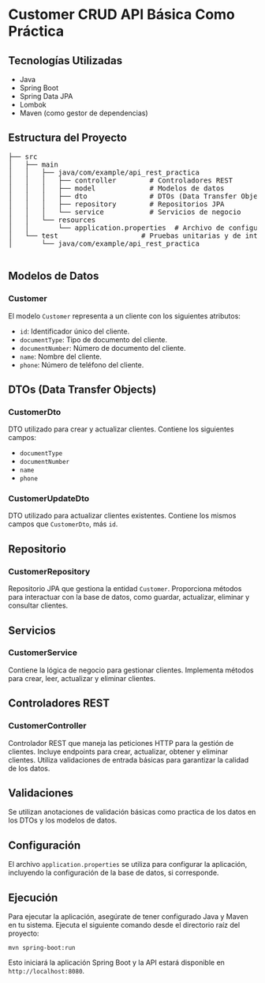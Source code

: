 <!DOCTYPE html>
<html lang="es">
<head>
  <meta charset="UTF-8">
  <meta name="viewport" content="width=device-width, initial-scale=1.0">

</head>
<body>
  <h1>Customer CRUD API Básica Como Práctica</h1>

  <h2>Tecnologías Utilizadas</h2>
  <ul>
    <li>Java</li>
    <li>Spring Boot</li>
    <li>Spring Data JPA</li>
    <li>Lombok</li>
    <li>Maven (como gestor de dependencias)</li>
  </ul>

  <h2>Estructura del Proyecto</h2>
  <pre>
├── src
│   ├── main
│   │   ├── java/com/example/api_rest_practica
│   │   │   ├── controller        # Controladores REST
│   │   │   ├── model             # Modelos de datos
│   │   │   ├── dto               # DTOs (Data Transfer Objects)
│   │   │   ├── repository        # Repositorios JPA
│   │   │   └── service           # Servicios de negocio
│   │   └── resources
│   │       └── application.properties  # Archivo de configuración
│   └── test                    # Pruebas unitarias y de integración
│       └── java/com/example/api_rest_practica
  </pre>

  <h2>Modelos de Datos</h2>
  <h3>Customer</h3>
  <p>El modelo <code>Customer</code> representa a un cliente con los siguientes atributos:</p>
  <ul>
    <li><code>id</code>: Identificador único del cliente.</li>
    <li><code>documentType</code>: Tipo de documento del cliente.</li>
    <li><code>documentNumber</code>: Número de documento del cliente.</li>
    <li><code>name</code>: Nombre del cliente.</li>
    <li><code>phone</code>: Número de teléfono del cliente.</li>
  </ul>

  <h2>DTOs (Data Transfer Objects)</h2>
  <h3>CustomerDto</h3>
  <p>DTO utilizado para crear y actualizar clientes. Contiene los siguientes campos:</p>
  <ul>
    <li><code>documentType</code></li>
    <li><code>documentNumber</code></li>
    <li><code>name</code></li>
    <li><code>phone</code></li>
  </ul>

  <h3>CustomerUpdateDto</h3>
  <p>DTO utilizado para actualizar clientes existentes. Contiene los mismos campos que <code>CustomerDto</code>, más <code>id</code>.</p>

  <h2>Repositorio</h2>
  <h3>CustomerRepository</h3>
  <p>Repositorio JPA que gestiona la entidad <code>Customer</code>. Proporciona métodos para interactuar con la base de datos, como guardar, actualizar, eliminar y consultar clientes.</p>

  <h2>Servicios</h2>
  <h3>CustomerService</h3>
  <p>Contiene la lógica de negocio para gestionar clientes. Implementa métodos para crear, leer, actualizar y eliminar clientes.</p>

  <h2>Controladores REST</h2>
  <h3>CustomerController</h3>
  <p>Controlador REST que maneja las peticiones HTTP para la gestión de clientes. Incluye endpoints para crear, actualizar, obtener y eliminar clientes. Utiliza validaciones de entrada básicas para garantizar la calidad de los datos.</p>

  <h2>Validaciones</h2>
  <p>Se utilizan anotaciones de validación básicas como practica de los datos en los DTOs y los modelos de datos.</p>

  <h2>Configuración</h2>
  <p>El archivo <code>application.properties</code> se utiliza para configurar la aplicación, incluyendo la configuración de la base de datos, si corresponde.</p>


  <h2>Ejecución</h2>
  <p>Para ejecutar la aplicación, asegúrate de tener configurado Java y Maven en tu sistema. Ejecuta el siguiente comando desde el directorio raíz del proyecto:</p>
  <pre><code>mvn spring-boot:run</code></pre>
  <p>Esto iniciará la aplicación Spring Boot y la API estará disponible en <code>http://localhost:8080</code>.</p>
</body>
</html>
